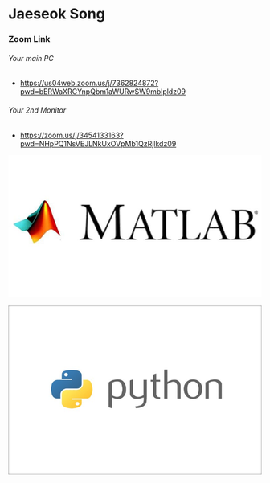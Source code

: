 # Jaeseok Song

### Zoom Link

###### Your main PC

- https://us04web.zoom.us/j/7362824872?pwd=bERWaXRCYnpQbm1aWURwSW9mblpldz09

###### Your 2nd Monitor

- https://zoom.us/j/3454133163?pwd=NHpPQ1NsVEJLNkUxOVpMb1QzRjlkdz09



![img_matlab](/img/img_matlab.jpg)

![img_matlab](/img/img_python.jpg)

